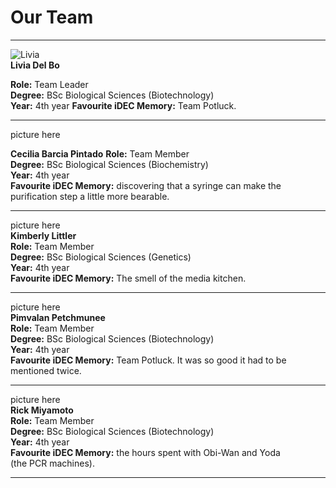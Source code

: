 # Our Team

--- 

![Livia](team_pics/.png)  
**Livia Del Bo**

**Role:** Team Leader  
**Degree:** BSc Biological Sciences (Biotechnology)  
**Year:** 4th year
**Favourite iDEC Memory:** Team Potluck. 

---

picture here

**Cecilia Barcia Pintado**
**Role:** Team Member  
**Degree:** BSc Biological Sciences (Biochemistry)  
**Year:** 4th year  
**Favourite iDEC Memory:** discovering that a syringe can make the purification step a little more bearable.  

---

picture here  
**Kimberly Littler**  
**Role:** Team Member  
**Degree:** BSc Biological Sciences (Genetics)  
**Year:** 4th year  
**Favourite iDEC Memory:** The smell of the media kitchen.    

---

picture here  
**Pimvalan Petchmunee**  
**Role:** Team Member  
**Degree:** BSc Biological Sciences (Biotechnology)  
**Year:** 4th year  
**Favourite iDEC Memory:** Team Potluck. It was so good it had to be mentioned twice.

---

picture here  
**Rick Miyamoto**  
**Role:** Team Member  
**Degree:** BSc Biological Sciences (Biotechnology)  
**Year:** 4th year  
**Favourite iDEC Memory:** the hours spent with Obi-Wan and Yoda (the PCR machines).   

--- 


